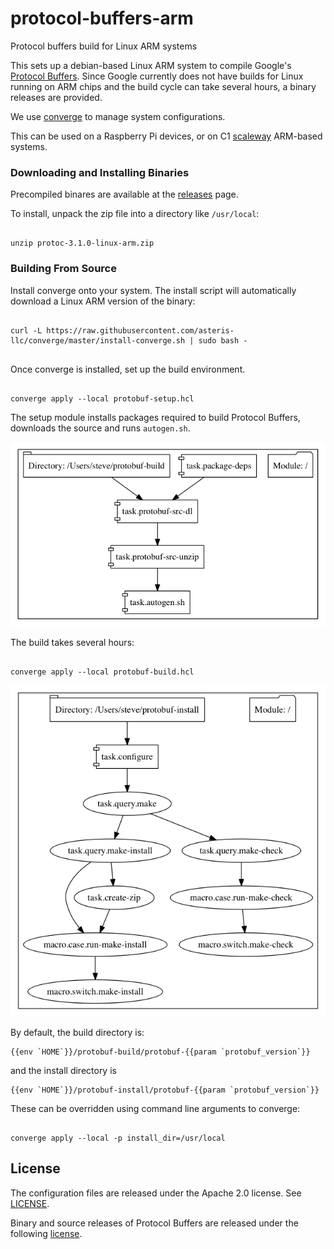 # protocol-buffers-arm
Protocol buffers build for Linux ARM systems

This sets up a debian-based Linux ARM system to compile
Google's [Protocol Buffers](http://github.com/google/protobuf). Since Google
currently does not have builds for Linux running on ARM chips and the build
cycle can take several hours, a binary releases are provided.

We use [converge](https://github.com/asteris-llc/converge) to manage system
configurations.

This can be used on a Raspberry Pi devices, or on C1 [scaleway](http://scaleway.com)
ARM-based systems.

### Downloading and Installing Binaries

Precompiled binares are available at the [releases](https://github.com/asteris-llc/protocol-buffers-arm/releases) page.


To install, unpack the zip file into a directory like `/usr/local`:

```shell

unzip protoc-3.1.0-linux-arm.zip

```

### Building From Source

Install converge onto your system. The install script will automatically
download a Linux ARM version of the binary:


```shell

curl -L https://raw.githubusercontent.com/asteris-llc/converge/master/install-converge.sh | sudo bash -


```

Once converge is installed, set up the build environment.


```shell

converge apply --local protobuf-setup.hcl

```

The setup module installs packages required to build Protocol Buffers, downloads the source and runs `autogen.sh`.

![](graphs/protobuf-setup.png)

The build takes several hours:

```shell

converge apply --local protobuf-build.hcl

```

![](graphs/protobuf-build.png)

By default, the build directory is:

    {{env `HOME`}}/protobuf-build/protobuf-{{param `protobuf_version`}}
and the install directory is

    {{env `HOME`}}/protobuf-install/protobuf-{{param `protobuf_version`}}

These can be overridden using command line arguments to converge:

```shell

converge apply --local -p install_dir=/usr/local

```

## License

The configuration files are released under the Apache 2.0 license. See [LICENSE](LICENSE).

Binary and source releases of Protocol Buffers are released under the following [license](LICENSE.protobuf).
